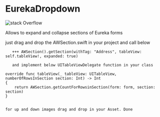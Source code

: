 # EurekaDropdown
![stack Overflow](http://linklyapps.in/images/eureka.gif)

Allows to expand and collapse sections of Eureka forms

just drag and drop the AWSection.swift in your project and call below 


       
       +++ AWSection().getSection(withTag: "Address", tableView: self.tableView!, expanded: true)
       
       and implement below UITableViewDelegate function in your class
       
    override func tableView(_ tableView: UITableView, numberOfRowsInSection section: Int) -> Int
    {
        return AWSection.getCountForRowsinSection(form: form, section: section)
    }
    
    
    for up and down images drag and drop in your Asset. Done

